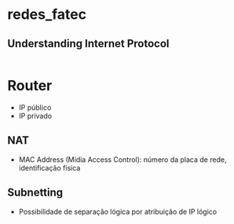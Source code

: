 # redes_fatec


## Understanding Internet Protocol

<img href="classes_a_b_c.png"></img>





# Router 
- IP público
- IP privado




## NAT

- MAC Address (Midia Access Control): número da placa de rede, identificação física

## Subnetting

- Possibilidade de separação lógica por atribuição de IP lógico
